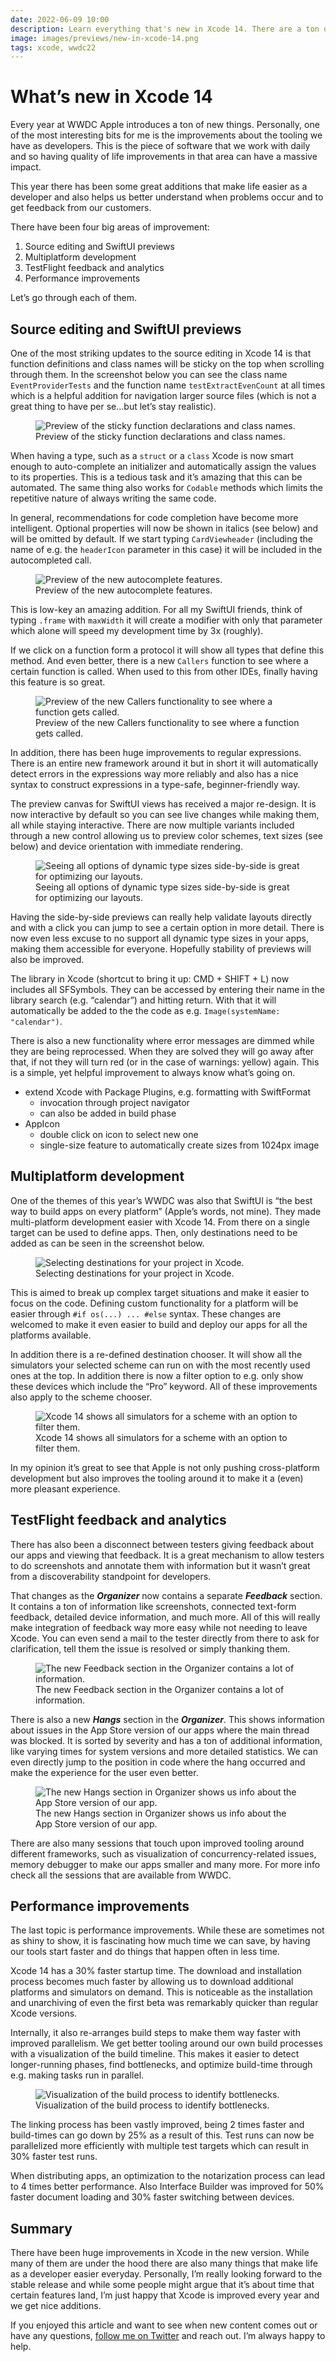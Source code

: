 ```yaml
---
date: 2022-06-09 10:00
description: Learn everything that's new in Xcode 14. There are a ton of improvements both under the hood and visually, so let's look at them and what's coming in the new version.
image: images/previews/new-in-xcode-14.png
tags: xcode, wwdc22
---
```


# What’s new in Xcode 14

Every year at WWDC Apple introduces a ton of new things. Personally, one of the most interesting bits for me is the improvements about the tooling we have as developers. This is the piece of software that we work with daily and so having quality of life improvements in that area can have a massive impact.

This year there has been some great additions that make life easier as a developer and also helps us better understand when problems occur and to get feedback from our customers.

There have been four big areas of improvement:

1. Source editing and SwiftUI previews
2. Multiplatform development
3. TestFlight feedback and analytics
4. Performance improvements

Let’s go through each of them.

## Source editing and SwiftUI previews

One of the most striking updates to the source editing in Xcode 14 is that function definitions and class names will be sticky on the top when scrolling through them. In the screenshot below you can see the class name `EventProviderTests` and the function name `testExtractEvenCount` at all times which is a helpful addition for navigation larger source files (which is not a great thing to have per se…but let’s stay realistic).

<figure>
    <img class="medium-image" src="../../images/posts/new-in-xcode-14/sticky-function-headers.png" alt="Preview of the sticky function declarations and class names." />
    <figcaption>Preview of the sticky function declarations and class names.</figcaption>
</figure>

When having a type, such as a `struct` or a `class` Xcode is now smart enough to auto-complete an initializer and automatically assign the values to its properties. This is a tedious task and it’s amazing that this can be automated. The same thing also works for `Codable` methods which limits the repetitive nature of always writing the same code.

In general, recommendations for code completion have become more intelligent. Optional properties will now be shown in italics (see below) and will be omitted by default. If we start typing `CardViewheader` (including the name of e.g. the `headerIcon` parameter in this case) it will be included in the autocompleted call.

<figure>
    <img class="medium-image" src="../../images/posts/new-in-xcode-14/autocomplete.png" alt="Preview of the new autocomplete features." />
    <figcaption>Preview of the new autocomplete features.</figcaption>
</figure>

This is low-key an amazing addition. For all my SwiftUI friends, think of typing `.frame` with `maxWidth` it will create a modifier with only that parameter which alone will speed my development time by 3x (roughly).

If we click on a function form a protocol it will show all types that define this method. And even better, there is a new `Callers` function to see where a certain function is called. When used to this from other IDEs, finally having this feature is so great.

<figure>
    <img class="large-image" src="../../images/posts/new-in-xcode-14/callers-functionality.png" alt="Preview of the new Callers functionality to see where a function gets called." />
    <figcaption>Preview of the new Callers functionality to see where a function gets called.</figcaption>
</figure>

In addition, there has been huge improvements to regular expressions. There is an entire new framework around it but in short it will automatically detect errors in the expressions way more reliably and also has a nice syntax to construct expressions in a type-safe, beginner-friendly way.

The preview canvas for SwiftUI views has received a major re-design. It is now interactive by default so you can see live changes while making them, all while staying interactive. There are now multiple variants included through a new control allowing us to preview color schemes, text sizes (see below) and device orientation with immediate rendering.

<figure>
    <img class="medium-image" src="../../images/posts/new-in-xcode-14/dynamic-type-previews.png" alt="Seeing all options of dynamic type sizes side-by-side is great for optimizing our layouts." />
    <figcaption>Seeing all options of dynamic type sizes side-by-side is great for optimizing our layouts.</figcaption>
</figure>

Having the side-by-side previews can really help validate layouts directly and with a click you can jump to see a certain option in more detail. There is now even less excuse to no support all dynamic type sizes in your apps, making them accessible for everyone. Hopefully stability of previews will also be improved.

The library in Xcode (shortcut to bring it up: CMD + SHIFT + L) now includes all SFSymbols. They can be accessed by entering their name in the library search (e.g. “calendar”) and hitting return. With that it will automatically be added to the the code as e.g. `Image(systemName: "calendar")`.

There is also a new functionality where error messages are dimmed while they are being reprocessed. When they are solved they will go away after that, if not they will turn red (or in the case of warnings: yellow) again. This is a simple, yet helpful improvement to always know what’s going on.

- extend Xcode with Package Plugins, e.g. formatting with SwiftFormat
    - invocation through project navigator
    - can also be added in build phase
- AppIcon
    - double click on icon to select new one
    - single-size feature to automatically create sizes from 1024px image

## Multiplatform development

One of the themes of this year’s WWDC was also that SwiftUI is “the best way to build apps on every platform” (Apple’s words, not mine). They made multi-platform development easier with Xcode 14. From there on a single target can be used to define apps. Then, only destinations need to be added as can be seen in the screenshot below.

<figure>
    <img class="medium-image" src="../../images/posts/new-in-xcode-14/destination-options.png" alt="Selecting destinations for your project in Xcode." />
    <figcaption>Selecting destinations for your project in Xcode.</figcaption>
</figure>

This is aimed to break up complex target situations and make it easier to focus on the code. Defining custom functionality for a platform will be easier through `#if os(...) ... #else` syntax. These changes are welcomed to make it even easier to build and deploy our apps for all the platforms available.

In addition there is a re-defined destination chooser. It will show all the simulators your selected scheme can run on with the most recently used ones at the top. In addition there is now a filter option to e.g. only show these devices which include the “Pro” keyword. All of these improvements also apply to the scheme chooser.

<figure>
    <img class="small-image" src="../../images/posts/new-in-xcode-14/simulator.png" alt="Xcode 14 shows all simulators for a scheme with an option to filter them." />
    <figcaption>Xcode 14 shows all simulators for a scheme with an option to filter them.</figcaption>
</figure>

In my opinion it’s great to see that Apple is not only pushing cross-platform development but also improves the tooling around it to make it a (even) more pleasant experience.

## TestFlight feedback and analytics

There has also been a disconnect between testers giving feedback about our apps and viewing that feedback. It is a great mechanism to allow testers to do screenshots and annotate them with information but it wasn’t great from a discoverability standpoint for developers.

That changes as the ***Organizer*** now contains a separate ***Feedback*** section. It contains a ton of information like screenshots, connected text-form feedback, detailed device information, and much more. All of this will really make integration of feedback way more easy while not needing to leave Xcode. You can even send a mail to the tester directly from there to ask for clarification, tell them the issue is resolved or simply thanking them.

<figure>
    <img class="large-image" src="../../images/posts/new-in-xcode-14/organizer-feedback.png" alt="The new Feedback section in the Organizer contains a lot of information." />
    <figcaption>The new Feedback section in the Organizer contains a lot of information.</figcaption>
</figure>

There is also a new ***Hangs*** section in the ***Organizer***. This shows information about issues in the App Store version of our apps where the main thread was blocked. It is sorted by severity and has a ton of additional information, like varying times for system versions and more detailed statistics. We can even directly jump to the position in code where the hang occurred and make the experience for the user even better.

<figure>
    <img class="large-image" src="../../images/posts/new-in-xcode-14/organizer-hangs.png" alt="The new Hangs section in Organizer shows us info about the App Store version of our app." />
    <figcaption>The new Hangs section in Organizer shows us info about the App Store version of our app.</figcaption>
</figure>

There are also many sessions that touch upon improved tooling around different frameworks, such as visualization of concurrency-related issues, memory debugger to make our apps smaller and many more. For more info check all the sessions that are available from WWDC.

## Performance improvements

The last topic is performance improvements. While these are sometimes not as shiny to show, it is fascinating how much time we can save, by having our tools start faster and do things that happen often in less time.

Xcode 14 has a 30% faster startup time. The download and installation process becomes much faster by allowing us to download additional platforms and simulators on demand. This is noticeable as the installation and unarchiving of even the first beta was remarkably quicker than regular Xcode versions.

Internally, it also re-arranges build steps to make them way faster with improved parallelism. We get better tooling around our own build processes with a visualization of the build timeline. This makes it easier to detect longer-running phases, find bottlenecks, and optimize build-time through e.g. making tasks run in parallel.

<figure>
    <img class="large-image" src="../../images/posts/new-in-xcode-14/build-process.png" alt="Visualization of the build process to identify bottlenecks." />
    <figcaption>Visualization of the build process to identify bottlenecks.</figcaption>
</figure>

The linking process has been vastly improved, being 2 times faster and build-times can go down by 25% as a result of this. Test runs can now be parallelized more efficiently with multiple test targets which can result in 30% faster test runs.

When distributing apps, an optimization to the notarization process can lead to 4 times better performance. Also Interface Builder was improved for 50% faster document loading and 30% faster switching between devices.

## Summary

There have been huge improvements in Xcode in the new version. While many of them are under the hood there are also many things that make life as a developer easier everyday. Personally, I’m really looking forward to the stable release and while some people might argue that it’s about time that certain features land, I’m just happy that Xcode is improved every year and we get nice additions.

If you enjoyed this article and want to see when new content comes out or have any questions, [follow me on Twitter](https://twitter.com/stefanjblos) and reach out. I’m always happy to help.
